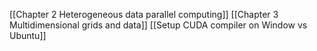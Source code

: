 [[Chapter 2 Heterogeneous data parallel computing]]
[[Chapter 3 Multidimensional grids and  data]]
[[Setup CUDA compiler on Window vs Ubuntu]]